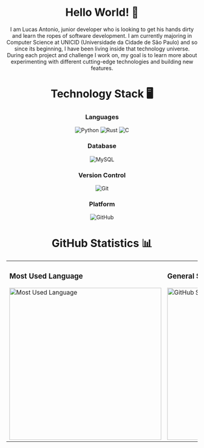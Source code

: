 <div align="center">

  <h1>Hello World! 👋</h1>
  <p>
    I am Lucas Antonio, junior developer who is looking to get his hands dirty and learn the ropes of software development. I am currently majoring in Computer Science at UNICID (Universidade da Cidade de São Paulo) and so since its beginning, I have been living inside that technology universe. During each project and challenge I work on, my goal is to learn more about experimenting with different cutting-edge technologies and building new features.
  </p>

  <h1>Technology Stack 🖥️</h1>
  
  <h3>Languages</h3>
  <img src="https://img.shields.io/badge/Language-Python-%23000?style=flat&logo=python&logoColor=white" alt="Python">
  <img src="https://img.shields.io/badge/Language-Rust-%23000?style=flat&logo=rust&logoColor=white" alt="Rust">
  <img src="https://img.shields.io/badge/Language-C-%23000?style=flat&logo=c&logoColor=white" alt="C">
  
  <h3>Database</h3>
  <img src="https://img.shields.io/badge/Database-MySQL-%23000?style=flat&logo=mysql&logoColor=white" alt="MySQL">
  
  <h3>Version Control</h3>
  <img src="https://img.shields.io/badge/Version%20Control-Git-%23000?style=flat&logo=git&logoColor=white" alt="Git">
  
  <h3>Platform</h3>
  <img src="https://img.shields.io/badge/Platform-GitHub-%23000?style=flat&logo=github&logoColor=white" alt="GitHub">
  
  <h1>GitHub Statistics 📊</h1>
  
  <div align="center">
    <table>
      <tr>
        <td>
          <h3>Most Used Language</h3>
          <img src="https://github-readme-stats.vercel.app/api/top-langs/?username=LCGant&layout=compact&theme=dark" alt="Most Used Language" style="width: 400px;">
        </td>
        <td>
          <h3>General Stats</h3>
          <img src="https://github-readme-stats.vercel.app/api?username=LCGant&show_icons=true&count_private=true&theme=dark" alt="GitHub Stats" style="width: 400px;">
        </td>
      </tr>
    </table>
  </div>

</div>
